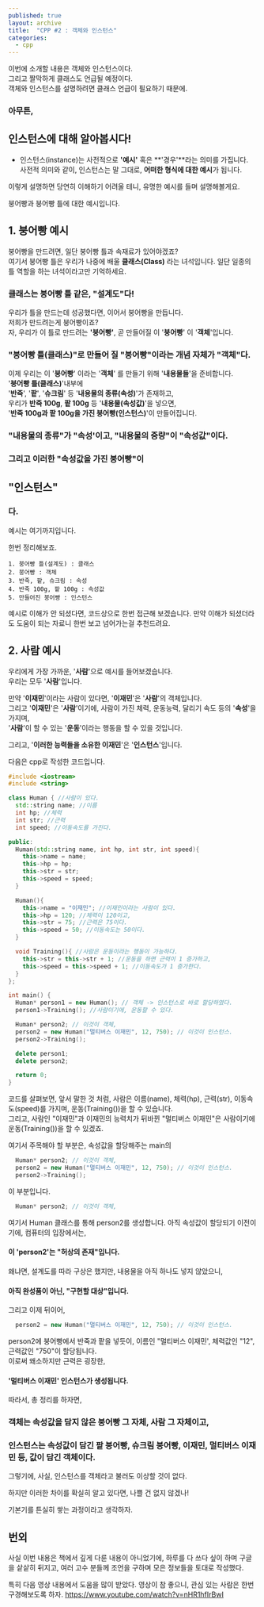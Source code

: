 ```yaml
---
published: true
layout: archive
title:  "CPP #2 : 객체와 인스턴스"
categories:
  - cpp
---
```



 
이번에 소개할 내용은 객체와 인스턴스이다.  
그리고 짤막하게 클래스도 언급될 예정이다.  
객체와 인스턴스를 설명하려면 클래스 언급이 필요하기 때문에.  
### 아무튼,
 
 

## **인스턴스**에 대해 알아봅시다!



- 인스턴스(instance)는 사전적으로 **'예시'** 혹은 **'경우'**라는 의미를 가집니다.  
사전적 의미와 같이, 인스턴스는 말 그대로, **어떠한 형식에 대한 예시**가 됩니다.

이렇게 설명하면 당연히 이해하기 어려울 테니, 유명한 예시를 들며 설명해볼게요.

붕어빵과 붕어빵 틀에 대한 예시입니다.

## 1. 붕어빵 예시

붕어빵을 만드려면, 일단 붕어빵 틀과 속재료가 있어야겠죠?  
여기서 붕어빵 틀은 우리가 나중에 배울 **클래스(Class)** 라는 녀석입니다. 일단 일종의 틀 역할을 하는 녀석이라고만 기억하세요.  
### 클래스는 붕어빵 틀 같은, "설계도"다!

우리가 틀을 만드는데 성공했다면, 이어서 붕어빵을 만듭니다.  
저희가 만드려는게 붕어빵이죠?  
자, 우리가 이 틀로 만드려는 **'붕어빵'**, 곧 만들어질 이 '**붕어빵**' 이 '**객체**'입니다.
### "**붕어빵 틀**(클래스)"로 만들어 질 "**붕어빵**"이라는 개념 자체가 "**객체**"다.

이제 우리는 이 '**붕어빵**' 이라는 '**객체**' 를 만들기 위해 '**내용물들**'을 준비합니다.  
'**붕어빵 틀(클래스)**'내부에  
'**반죽**', '**팥**', '**슈크림**' 등 '**내용물의 종류(속성)**'가 존재하고,  
우리가 **반죽 100g**, **팥 100g**  등 '**내용물(속성값)**'을 넣으면,  
'**반죽 100g과 팥 100g을 가진 붕어빵(인스턴스)**'이 만들어집니다. 

### "**내용물의 종류**"가 "**속성**'이고, "**내용물의 중량**"이 "**속성값**"이다.

### 그리고 이러한 "**속성값을 가진 붕어빵**"이 
## "**인스턴스**"
### 다.

예시는 여기까지입니다.

한번 정리해보죠.

```
1. 붕어빵 틀(설계도) : 클래스
2. 붕어빵 : 객체
3. 반죽, 팥, 슈크림 : 속성
4. 반죽 100g, 팥 100g : 속성값
5. 만들어진 붕어빵 : 인스턴스
```

예시로 이해가 안 되셨다면, 코드상으로 한번 접근해 보겠습니다. 만약 이해가 되셨더라도 도움이 되는 자료니 한번 보고 넘어가는걸 추천드려요.  
 
## 2. 사람 예시

우리에게 가장 가까운, '**사람**'으로 예시를 들어보겠습니다.  
우리는 모두 '**사람**'입니다.  

만약 '**이재민**'이라는 사람이 있다면, '**이재민**'은 '**사람**'의 객체입니다.  
그리고 '**이재민**'은 '**사람**'이기에, 사람이 가진 체력, 운동능력, 달리기 속도 등의 '**속성**'을 가지며,  
'**사람**'이 할 수 있는 '**운동**'이라는 행동을 할 수 있을 것입니다.

그리고, '**이러한 능력들을 소유한 이재민**'은 '**인스턴스**'입니다.

다음은 cpp로 작성한 코드입니다.
```cpp
#include <iostream>
#include <string>

class Human { //사람이 있다.
  std::string name; //이름
  int hp; //체력
  int str; //근력
  int speed; //이동속도를 가진다.

public:
  Human(std::string name, int hp, int str, int speed){
    this->name = name;
    this->hp = hp;
    this->str = str;
    this->speed = speed;
  }

  Human(){
    this->name = "이재민"; //이재민이라는 사람이 있다.
    this->hp = 120; //체력이 120이고,
    this->str = 75; //근력은 75이다.
    this->speed = 50; //이동속도는 50이다.
  }

  void Training(){ //사람은 운동이라는 행동이 가능하다.
    this->str = this->str + 1; //운동을 하면 근력이 1 증가하고,
    this->speed = this->speed + 1; //이동속도가 1 증가한다.
  }
};

int main() {
  Human* person1 = new Human(); // 객체 -> 인스턴스로 바로 할당하였다.
  person1->Training(); //사람이기에, 운동할 수 있다.

  Human* person2; // 이것이 객체,
  person2 = new Human("멀티버스 이재민", 12, 750); // 이것이 인스턴스.
  person2->Training();

  delete person1;
  delete person2;

  return 0;
}
```

코드를 살펴보면, 앞서 말한 것 처럼, 사람은 이름(name), 체력(hp), 근력(str), 이동속도(speed)를 가지며, 운동(Training())을 할 수 있습니다.  
그리고, 사람인 "이재민"과 이재민의 능력치가 뒤바뀐 "멀티버스 이재민"은 사람이기에 운동(Training())을 할 수 있겠죠.

여기서 주목해야 할 부분은, 속성값을 할당해주는 main의
```cpp
  Human* person2; // 이것이 객체,
  person2 = new Human("멀티버스 이재민", 12, 750); // 이것이 인스턴스.
  person2->Training();
```
이 부분입니다.  
```cpp
  Human* person2; // 이것이 객체,
```
여기서 Human 클래스를 통해 person2를 생성합니다. 아직 속성값이 할당되기 이전이기에, 컴퓨터의 입장에서는,  
#### 이 'person2'는 "**허상의 존재**"입니다. 
왜냐면, 설계도를 따라 구상은 했지만, 내용물을 아직 하나도 넣지 않았으니, 
#### 아직 완성품이 아닌, "**구현할 대상**"입니다.  
그리고 이제 뒤이어,
```cpp
  person2 = new Human("멀티버스 이재민", 12, 750); // 이것이 인스턴스.
```
person2에 붕어빵에서 반죽과 팥을 넣듯이, 이름인 "멀티버스 이재민', 체력값인 "12", 근력값인 "750"이 할당됩니다.  
이로써 왜소하지만 근력은 굉장한, 
#### '멀티버스 이재민' **인스턴스**가 생성됩니다.

따라서, 총 정리를 하자면, 

### **객체**는 **속성값을 담지 않은** 붕어빵 **그 자체**, 사람 **그 자체**이고,  
### **인스턴스**는 속성값이 담긴 팥 붕어빵, 슈크림 붕어빵, 이재민, 멀티버스 이재민 등, **값이 담긴 객체**이다.

그렇기에, 사실, 인스턴스를 객체라고 불러도 이상할 것이 없다. 

하지만 이러한 차이를 확실히 알고 있다면, 나쁠 건 없지 않겠나!

기본기를 튼실히 쌓는 과정이라고 생각하자.

## 번외

사실 이번 내용은 책에서 깊게 다룬 내용이 아니었기에, 하루를 다 쓰다 싶이 하며 구글을 샅샅히 뒤지고, 여러 고수 분들께 조언을 구하며 모은 정보들을 토대로 작성했다.

특히 다음 영상 내용에서 도움을 많이 받았다.
영상이 참 좋으니, 관심 있는 사람은 한번 구경해보도록 하자.
https://www.youtube.com/watch?v=nHR1hfIrBwI

